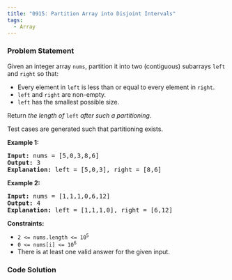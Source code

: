 ```yaml
---
title: "0915: Partition Array into Disjoint Intervals"
tags:
  - Array
---
```

### Problem Statement

<p>Given an integer array <code>nums</code>, partition it into two (contiguous) subarrays <code>left</code> and <code>right</code> so that:</p>

<ul>
	<li>Every element in <code>left</code> is less than or equal to every element in <code>right</code>.</li>
	<li><code>left</code> and <code>right</code> are non-empty.</li>
	<li><code>left</code> has the smallest possible size.</li>
</ul>

<p>Return <em>the length of </em><code>left</code><em> after such a partitioning</em>.</p>

<p>Test cases are generated such that partitioning exists.</p>


<p><strong class="example">Example 1:</strong></p>

<pre>
<strong>Input:</strong> nums = [5,0,3,8,6]
<strong>Output:</strong> 3
<strong>Explanation:</strong> left = [5,0,3], right = [8,6]
</pre>

<p><strong class="example">Example 2:</strong></p>

<pre>
<strong>Input:</strong> nums = [1,1,1,0,6,12]
<strong>Output:</strong> 4
<strong>Explanation:</strong> left = [1,1,1,0], right = [6,12]
</pre>


<p><strong>Constraints:</strong></p>

<ul>
	<li><code>2 &lt;= nums.length &lt;= 10<sup>5</sup></code></li>
	<li><code>0 &lt;= nums[i] &lt;= 10<sup>6</sup></code></li>
	<li>There is at least one valid answer for the given input.</li>
</ul>


### Code Solution

```python

```
